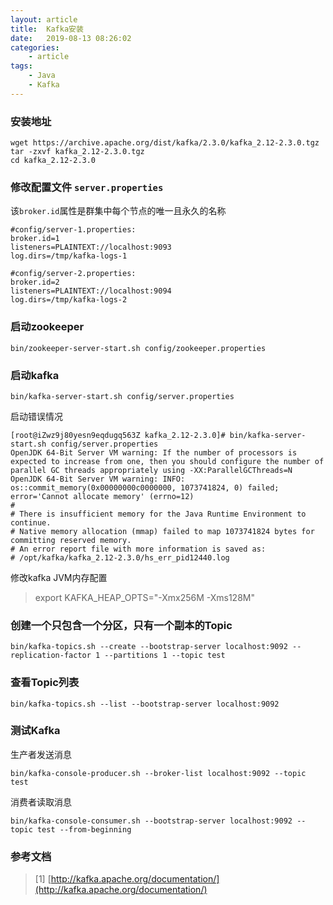 ```yaml
---
layout: article
title:	Kafka安装
date:	2019-08-13 08:26:02
categories:
    - article
tags:
    - Java
    - Kafka
---
```


### 安装地址

~~~shell
wget https://archive.apache.org/dist/kafka/2.3.0/kafka_2.12-2.3.0.tgz
tar -zxvf kafka_2.12-2.3.0.tgz
cd kafka_2.12-2.3.0
~~~

### 修改配置文件 `server.properties`

该`broker.id`属性是群集中每个节点的唯一且永久的名称

~~~
#config/server-1.properties:
broker.id=1
listeners=PLAINTEXT://localhost:9093
log.dirs=/tmp/kafka-logs-1

#config/server-2.properties:
broker.id=2
listeners=PLAINTEXT://localhost:9094
log.dirs=/tmp/kafka-logs-2
~~~


### 启动zookeeper

~~~shell
bin/zookeeper-server-start.sh config/zookeeper.properties
~~~

### 启动kafka

~~~shell
bin/kafka-server-start.sh config/server.properties
~~~

启动错误情况

~~~shell
[root@iZwz9j80yesn9eqdugq563Z kafka_2.12-2.3.0]# bin/kafka-server-start.sh config/server.properties
OpenJDK 64-Bit Server VM warning: If the number of processors is expected to increase from one, then you should configure the number of parallel GC threads appropriately using -XX:ParallelGCThreads=N
OpenJDK 64-Bit Server VM warning: INFO: os::commit_memory(0x00000000c0000000, 1073741824, 0) failed; error='Cannot allocate memory' (errno=12)
#
# There is insufficient memory for the Java Runtime Environment to continue.
# Native memory allocation (mmap) failed to map 1073741824 bytes for committing reserved memory.
# An error report file with more information is saved as:
# /opt/kafka/kafka_2.12-2.3.0/hs_err_pid12440.log
~~~

修改kafka JVM内存配置

> export KAFKA_HEAP_OPTS="-Xmx256M -Xms128M"

### 创建一个只包含一个分区，只有一个副本的Topic

~~~shell
bin/kafka-topics.sh --create --bootstrap-server localhost:9092 --replication-factor 1 --partitions 1 --topic test
~~~

### 查看Topic列表

~~~shell
bin/kafka-topics.sh --list --bootstrap-server localhost:9092
~~~

### 测试Kafka

生产者发送消息

~~~shell
bin/kafka-console-producer.sh --broker-list localhost:9092 --topic test
~~~

消费者读取消息

~~~
bin/kafka-console-consumer.sh --bootstrap-server localhost:9092 --topic test --from-beginning
~~~



### 参考文档
> [1] [http://kafka.apache.org/documentation/](http://kafka.apache.org/documentation/)